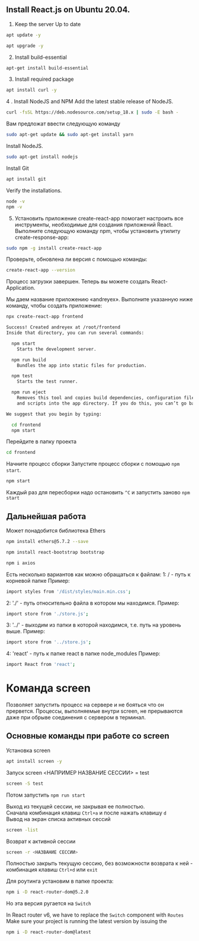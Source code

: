 ## Install React.js on Ubuntu 20.04.
1. Keep the server Up to date
```bash
apt update -y
```
```bash
apt upgrade -y
```
2. Install build-essential
```bash
apt-get install build-essential
```
3. Install required package
```bash
apt install curl -y
```
4 . Install NodeJS and NPM
Add the latest stable release of NodeJS.
```bash
curl -fsSL https://deb.nodesource.com/setup_18.x | sudo -E bash -
```
Вам предложат ввести следующую команду
```bash
sudo apt-get update && sudo apt-get install yarn
```
Install NodeJS.
```bash
sudo apt-get install nodejs
```
Install Git
```bash
apt install git
```
Verify the installations.
```bash
node -v
npm -v
```
5. Установить приложение create-react-app помогает настроить все инструменты, необходимые для создания приложений React.
Выполните следующую команду npm, чтобы установить утилиту create-response-app:
```bash
sudo npm -g install create-react-app
```
Проверьте, обновлена ли версия с помощью команды:
```bash
create-react-app --version
```
Процесс загрузки завершен. Теперь вы можете создать React-Application.

Мы даем название приложению «andreyex». Выполните указанную ниже команду, чтобы создать приложение:
```bash
npx create-react-app frontend
```
```bash
Success! Created andreyex at /root/frontend
Inside that directory, you can run several commands:

  npm start
    Starts the development server.

  npm run build
    Bundles the app into static files for production.

  npm test
    Starts the test runner.

  npm run eject
    Removes this tool and copies build dependencies, configuration files
    and scripts into the app directory. If you do this, you can’t go back!

We suggest that you begin by typing:

  cd frontend
  npm start
```
Перейдите в папку проекта
```bash
cd frontend
```
Начните процесс сборки
Запустите процесс сборки с помощью `npm start`.
```bash
npm start
```
Каждый раз для пересборки надо остановить `^C` и запустить заново `npm start`

## Дальнейшая работа

Может понадобится библиотека Ethers
```bash
npm install ethers@5.7.2 --save
```
```bash
npm install react-bootstrap bootstrap
```
```bash
npm i axios
```
Есть несколько вариантов как можно обращаться к файлам:
1: / - путь к корневой папке Пример:
```bash
import styles from '/dist/styles/main.min.css';
```
2: './' - путь относительно файла в котором мы находимся. Пример:
```bash
import store from './store.js';
```
3: '../' - выходим из папки в которой находимся, т.е. путь на уровень выше. Пример:
```bash
import store from '../store.js';
```
4: 'react' - путь к папке react в папке node_modules Пример:
```bash
import React from 'react'; 
```
# Команда screen 
Позволяет запустить процесс на сервере и не бояться что он прервется. Процессы, выполняемые внутри screen, не прерываются даже при обрыве соединения с сервером в терминал.
## Основные команды при работе со screen
Установка screen
```bash
apt install screen -y
```
Запуск screen <НАПРИМЕР НАЗВАНИЕ СЕССИИ> = test
```bash
screen -S test
```
Потом запустить `npm run start`

Выход из текущей сессии, не закрывая ее полностью. <br />
Сначала комбинация клавиш `Ctrl+a` и после нажать клавишу `d`<br />
Вывод на экран списка активных сессий
```bash
screen -list
```
Возврат к активной сессии
```bash
screen -r <НАЗВАНИЕ СЕССИИ>
```
Полностью закрыть текущую сессию, без возможности возврата к ней - комбинация клавиш `Ctrl+d` или `exit`

Для роутинга установим в папке проекта:
```bash
npm i -D react-router-dom@5.2.0
```
Но эта версия ругается на `Switch`

In React router v6, we have to replace the `Switch` component with `Routes`
Make sure your project is running the latest version by issuing the
```bash
npm i -D react-router-dom@latest
```
